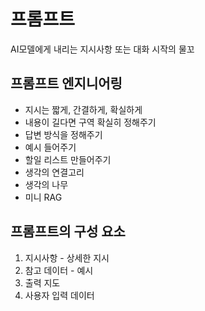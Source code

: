 # 프롬프트
AI모델에게 내리는 지시사항 또는 대화 시작의 물꼬

## 프롬프트 엔지니어링
- 지시는 짧게, 간결하게, 확실하게
- 내용이 길다면 구역 확실히 정해주기
- 답변 방식을 정해주기
- 예시 들어주기
- 할일 리스트 만들어주기
- 생각의 연결고리
- 생각의 나무
- 미니 RAG

## 프롬프트의 구성 요소
1. 지시사항 - 상세한 지시
2. 참고 데이터 - 예시
3. 출력 지도
4. 사용자 입력 데이터

